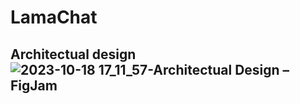 # LamaChat
## Architectual design![2023-10-18 17_11_57-Architectual Design – FigJam](https://github.com/zysoong/LamaChat/assets/75294755/c0af6b21-2c84-4a79-b50c-7fbd5271cc2e)
